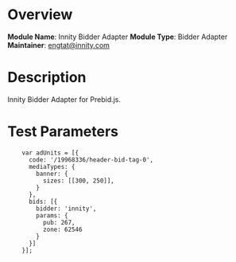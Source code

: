 # Overview

**Module Name**: Innity Bidder Adapter
**Module Type**: Bidder Adapter
**Maintainer**:  engtat@innity.com

# Description

Innity Bidder Adapter for Prebid.js.

# Test Parameters
```	
    var adUnits = [{
      code: '/19968336/header-bid-tag-0',
      mediaTypes: {
        banner: {
          sizes: [[300, 250]],
        }
      },
      bids: [{
        bidder: 'innity',
        params: {
          pub: 267,
          zone: 62546
        }
      }]
    }];
	
```